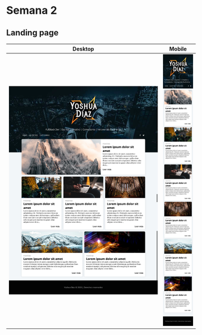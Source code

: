 # Semana 2
## Landing page
|Desktop                       | Mobile                               |
|------------------------------|--------------------------------------|
|![descarga.png](descarga.png) | ![descarga.png](descarga-movile.png) |
